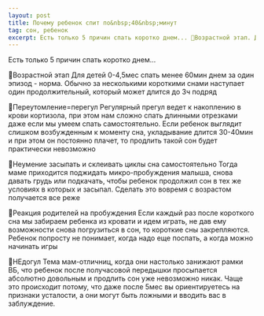 ```yaml
---
layout: post
title: Почему ребенок спит по&nbsp;40&nbsp;минут
tag: сон, ребенок
excerpt: Есть только 5 причин спать коротко днем... 📌Возрастной этап. Для детей 0-4,5мес спать менее 60мин днем за один эпизод - норма. Обычно за несколькими короткими снами наступает один продолжительный, который может длится до 3ч подряд
---
```


Есть только 5 причин спать коротко днем...

📌Возрастной этап
Для детей 0-4,5мес спать менее 60мин днем за один эпизод - норма. Обычно за несколькими короткими снами наступает один продолжительный, который может длится до 3ч подряд

📌Переутомление=перегул
Регулярный прегул ведет к накоплению в крови кортизола, при этом нам сложно спать длинными отрезками даже если мы умеем спать самостоятельно. Если ребенок выглядит слишком возбужденным к моменту сна, укладывание длится 30-40мин и при этом он постоянно плачет, то продлить такой сон будет практически невозможно

📌Неумение засыпать и склеивать циклы сна самостоятельно
Тогда маме приходится поджидать микро-пробуждения малыша, снова давать грудь или подкачать, чтобы ребенок продолжил сон в тех же условиях в которых и засыпал. Сделать это вовремя с возрастом получается все реже

📌Реакция родителей на пробуждения
Если каждый раз после короткого сна мы забираем ребенка из кровати и идем играть, не дав ему возможности снова погрузиться в сон, то короткие сны закрепляются. Ребенок попросту не понимает, когда надо еще поспать, а когда можно начинать игры

📌НЕдогул
Тема мам-отличниц, когда они настолько занижают рамки ВБ, что ребенок после получасовой передышки просыпается абсолютно довольным и продлить сон уже невозможно никак. Чаще это происходит потому, что даже после 5мес вы ориентируетесь на признаки усталости, а они могут быть ложными и вводить вас в заблуждение.
